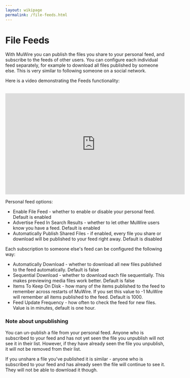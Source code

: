 ```yaml
---
layout: wikipage
permalink: /file-feeds.html
---
```

# File Feeds
With MuWire you can publish the files you share to your personal feed, and subscribe to the feeds of other users.  You can configure each individual feed separately, for example to download all files published by someone else.  This is very similar to following someone on a social network.

Here is a video demonstrating the Feeds functionality:<br/><br/>
<center>
<iframe class="panelLink" width="560" height="315" src="https://www.youtube-nocookie.com/embed/H_p7FknmwVs" frameborder="0" allow="accelerometer; autoplay; encrypted-media; gyroscope; picture-in-picture" allowfullscreen></iframe>
</center>


Personal feed options:
* Enable File Feed - whether to enable or disable your personal feed.  Default is enabled
* Advertise Feed In Search Results - whether to let other MuWire users know you have a feed.  Default is enabled
* Automatically Publish Shared Files - if enabled, every file you share or download will be published to your feed right away.  Default is disabled

Each subscription to someone else's feed can be configured the following way:
* Automatically Download - whether to download all new files published to the feed automatically.  Default is false
* Sequential Download - whether to download each file sequentially.  This makes previewing media files work better.  Default is false
* Items To Keep On Disk - how many of the items published to the feed to remember across restarts of MuWire.  If you set this value to -1 MuWire will remember all items published to the feed.  Default is 1000.
* Feed Update Frequency - how often to check the feed for new files.  Value is in minutes, default is one hour.

### Note about unpublishing

You can un-publish a file from your personal feed.  Anyone who is subscribed to your feed and has not yet seen the file you unpublish will not see it in their list.  However, if they have already seen the file you unpublish, it will not be removed from their list.

If you unshare a file you've published it is similar - anyone who is subscribed to your feed and has already seen the file will continue to see it.  They will not be able to download it though.
